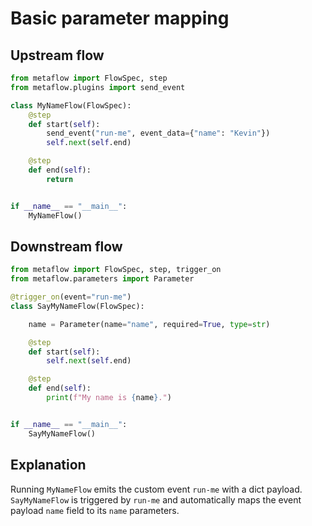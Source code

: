 # Basic parameter mapping

## Upstream flow

```python
from metaflow import FlowSpec, step
from metaflow.plugins import send_event

class MyNameFlow(FlowSpec):
    @step
    def start(self):
        send_event("run-me", event_data={"name": "Kevin"})
        self.next(self.end)

    @step
    def end(self):
        return


if __name__ == "__main__":
    MyNameFlow()
```

## Downstream flow

```python
from metaflow import FlowSpec, step, trigger_on
from metaflow.parameters import Parameter

@trigger_on(event="run-me")
class SayMyNameFlow(FlowSpec):

    name = Parameter(name="name", required=True, type=str)

    @step
    def start(self):
        self.next(self.end)

    @step
    def end(self):
        print(f"My name is {name}.")


if __name__ == "__main__":
    SayMyNameFlow()
```

## Explanation

Running `MyNameFlow` emits the custom event `run-me` with a dict payload. `SayMyNameFlow` is triggered by `run-me` and automatically maps the event payload `name` field
to its `name` parameters.